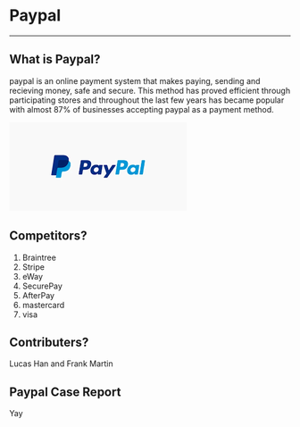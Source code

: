 # Paypal
---

## What is Paypal?
paypal is an online payment system that makes paying, sending and recieving money, safe and secure. This method has proved efficient through participating stores and throughout the last few years has became popular with almost 87% of businesses accepting paypal as a payment method.

![](pp.png)

## Competitors?

1. Braintree
2. Stripe
3. eWay
4. SecurePay
5. AfterPay
6. mastercard 
7. visa

## Contributers?
Lucas Han and Frank Martin

## Paypal Case Report
Yay
